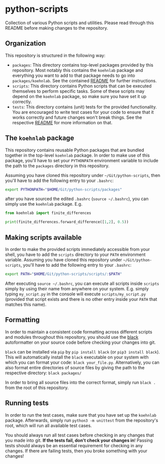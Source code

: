 # python-scripts

Collection of various Python scripts and utilities. Please read through this README before making changes to the repository.

## Organization

This repository is structured in the following way:
- `packages`: This directory contains top-level packages provided by this repository. Most notably this contains the `koehnlab` package and everything
  you want to add to that package needs to go into `packages/koehnlab`. See the contained [README](packages/koehnlab/README.md) for further
  instructions.
- `scripts`: This directory contains Python scripts that can be executed themselves to perform specific tasks. Some of these scripts may depend on the
  `koehnlab` package, so make sure you have set it up correctly.
- `tests`: This directory contains (unit) tests for the provided functionality. You are encouraged to write test cases for your code to ensure that it
  works correctly and future changes won't break things. See the respective [README](tests/README.md) for more information on that.


## The `koehnlab` package

This repository contains reusable Python packages that are bundled together in the top-level `koehnlab` package. In order to make use of this package,
you'll have to set your `PYTHONPATH` environment variable to include the path to the `packages` directory in this repository.

Assuming you have cloned this repository under `~/Git/python-scripts`, then you'll have to add the following entry to your `.bashrc`:
```bash
export PYTHONPATH="$HOME/Git/python-scripts/packages"
```
after you have sourced the edited `.bashrc` (`source ~/.bashrc`), you can simply use the `koehnlab` package. E.g.

```python
from koehnlab import finite_differences

print(finite_differences.forward_difference([1,2], 0.5))
```


## Making scripts available

In order to make the provided scripts immediately accessible from your shell, you have to add the `scripts` directory to your `PATH` environment
variable. Assuming you have cloned this repository under `~/Git/python-scripts`, you'll have to add the following entry to your `.bashrc`:
```bash
export PATH="$HOME/Git/python-scripts/scripts/:$PATH"
```
After executing `source ~/.bashrc`, you can execute all scripts inside `scripts` simply by using their name from anywhere on your system. E.g. simply
typing `my_script.py` in the console will execute `scripts/my_script.py` (provided that script exists and there is no other entry inside your `PATH`
that matches this name).


## Formatting

In order to maintain a consistent code formatting across different scripts and modules throughout this repository, you should use the
[black](https://pypi.org/project/black/) autoformatter on your source code before checking your changes into git.

`black` can be installed via `pip` by `pip install black` (or `pip3 install black`). This will automatically install the `black` executable on your
system with which you can format your code: `black your_file.py`.
Alternatively, you can also format entire directories of source files by giving the path to the respective directory: `black packages/`

In order to bring all source files into the correct format, simply run `black .` from the root of this repository.


## Running tests

In order to run the test cases, make sure that you have set up the `koehnlab` package. Afterwards, simply run `python3 -m unittest` from the
repository's root, which will run all available test cases.

You should always run all test cases before checking in any changes that you made into git. **If the tests fail, don't check your changes in**!
Passing tests should always be an essential requirement for checking in any changes. If there are failing tests, then you broke something with your
changes!


